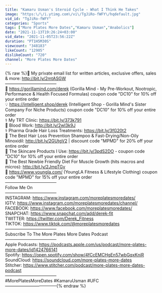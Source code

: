 ```yaml
---
title: "Kamaru Usman's Steroid Cycle - What I Think He Takes"
image: "https:\/\/i.ytimg.com\/vi\/TgJiRo-fWFY\/hqdefault.jpg"
vid_id: "TgJiRo-fWFY"
categories: "Sports"
tags: ["More Plates More Dates","Kamaru Usman","Anabolics"]
date: "2021-11-13T19:26:24+03:00"
vid_date: "2021-11-05T23:56:22Z"
duration: "PT1H5M30S"
viewcount: "348183"
likeCount: "12905"
dislikeCount: "720"
channel: "More Plates More Dates"
---
```

{% raw %}📩 My private email list for written articles, exclusive offers, sales &amp; more: <a rel="nofollow" target="blank" href="http://bit.ly/2mtASGW">http://bit.ly/2mtASGW</a><br />————————————<br />🦍 <a rel="nofollow" target="blank" href="https://gorillamind.com/derek">https://gorillamind.com/derek</a> (Gorilla Mind - My Pre-Workout, Nootropic, Performance &amp; Health Focused Formulas) coupon code &quot;DC10&quot; for 10% off your entire order<br />💡 <a rel="nofollow" target="blank" href="https://intelligent.shop/derek">https://intelligent.shop/derek</a> (Intelligent Shop - Gorilla Mind's Sister Company For Niche Products) coupon code &quot;DC10&quot; for 10% off your entire order<br />⚕️ My TRT Clinic: <a rel="nofollow" target="blank" href="https://bit.ly/373k791">https://bit.ly/373k791</a><br />🧪 Blood Work: <a rel="nofollow" target="blank" href="http://bit.ly/2wI3k9J">http://bit.ly/2wI3k9J</a><br />⚕️ Pharma Grade Hair Loss Treatments: <a rel="nofollow" target="blank" href="https://bit.ly/3fG20t2">https://bit.ly/3fG20t2</a><br />🧴 The Best Hair Loss Prevention Shampoo &amp; Fast-Drying/Non-Oily Minoxidil: <a rel="nofollow" target="blank" href="http://bit.ly/2GUtgV2">http://bit.ly/2GUtgV2</a> | discount code &quot;MPMD&quot; for 20% off your entire order<br />🧴 The Skincare Products I Use: <a rel="nofollow" target="blank" href="https://bit.ly/3pdS2DO">https://bit.ly/3pdS2DO</a> - coupon code &quot;DC10&quot; for 10% off your entire order<br />🥩 The Best Newbie Friendly Diet For Muscle Growth (hits macros and micros): <a rel="nofollow" target="blank" href="http://bit.ly/2JmpTGv">http://bit.ly/2JmpTGv</a><br />🧵 <a rel="nofollow" target="blank" href="https://www.youngla.com/">https://www.youngla.com/</a> (YoungLA Fitness &amp; Lifestyle Clothing) coupon code &quot;MPMD&quot; for 15% off your entire order<br />————————————<br />Follow Me On<br />————————————<br />INSTAGRAM: <a rel="nofollow" target="blank" href="https://www.instagram.com/moreplatesmoredates/">https://www.instagram.com/moreplatesmoredates/</a><br />IGTV: <a rel="nofollow" target="blank" href="https://www.instagram.com/moreplatesmoredates/channel/">https://www.instagram.com/moreplatesmoredates/channel/</a><br />FACEBOOK: <a rel="nofollow" target="blank" href="https://www.facebook.com/moreplatesmoredates/">https://www.facebook.com/moreplatesmoredates/</a><br />SNAPCHAT: <a rel="nofollow" target="blank" href="https://www.snapchat.com/add/derek-fit">https://www.snapchat.com/add/derek-fit</a><br />TWITTER: <a rel="nofollow" target="blank" href="https://twitter.com/Derek_Fitness">https://twitter.com/Derek_Fitness</a><br />TIKTOK: <a rel="nofollow" target="blank" href="https://www.tiktok.com/@moreplatesmoredates">https://www.tiktok.com/@moreplatesmoredates</a><br />————————————<br />Subscribe To The More Plates More Dates Podcast<br />————————————<br />Apple Podcasts: <a rel="nofollow" target="blank" href="https://podcasts.apple.com/us/podcast/more-plates-more-dates/id1424766141">https://podcasts.apple.com/us/podcast/more-plates-more-dates/id1424766141</a><br />Spotify: <a rel="nofollow" target="blank" href="https://open.spotify.com/show/4fCcEMCHgEn57wbGqxKniR">https://open.spotify.com/show/4fCcEMCHgEn57wbGqxKniR</a><br />SoundCloud: <a rel="nofollow" target="blank" href="https://soundcloud.com/more-plates-more-dates">https://soundcloud.com/more-plates-more-dates</a><br />Stitcher: <a rel="nofollow" target="blank" href="https://www.stitcher.com/podcast/more-plates-more-dates-podcast">https://www.stitcher.com/podcast/more-plates-more-dates-podcast</a><br />————————————<br />#MorePlatesMoreDates #KamaruUsman #UFC<br />————————————{% endraw %}
